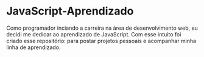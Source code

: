 # JavaScript-Aprendizado
Como programador inciando a carreira na área de desenvolvimento web, eu decidi me dedicar ao aprendizado de JavaScript. Com esse intuito foi criado esse repositório: para postar projetos pessoais e acompanhar minha linha de aprendizado.
